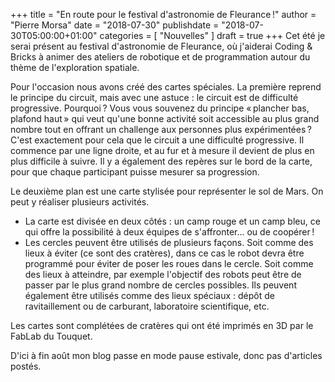 +++
title      = "En route pour le festival d'astronomie de Fleurance !"
author     = "Pierre Morsa"
date       = "2018-07-30"
publishdate = "2018-07-30T05:00:00+01:00" 
categories = [ "Nouvelles" ]
draft      = true
+++
Cet été je serai présent au festival d'astronomie de Fleurance, où j'aiderai Coding & Bricks à animer des ateliers de robotique et de programmation autour du thème de l'exploration spatiale.

Pour l'occasion nous avons créé des cartes spéciales. La première reprend le principe du circuit, mais avec une astuce : le circuit est de difficulté progressive. Pourquoi ? Vous vous souvenez du principe « plancher bas, plafond haut » qui veut qu'une bonne activité soit accessible au plus grand nombre tout en offrant un challenge aux personnes plus expérimentées ? C'est exactement pour cela que le circuit a une difficulté progressive. Il commence par une ligne droite, et au fur et à mesure il devient de plus en plus difficile à suivre. Il y a également des repères sur le bord de la carte, pour que chaque participant puisse mesurer sa progression.

Le deuxième plan est une carte stylisée pour représenter le sol de Mars. On peut y réaliser plusieurs activités. 

* La carte est divisée en deux côtés : un camp rouge et un camp bleu, ce qui offre la possibilité à deux équipes de s'affronter... ou de coopérer !
* Les cercles peuvent être utilisés de plusieurs façons. Soit comme des lieux à éviter (ce sont des cratères), dans ce cas le robot devra être programmé pour éviter de poser les roues dans le cercle. Soit comme des lieux à atteindre, par exemple l'objectif des robots peut être de passer par le plus grand nombre de cercles possibles. Ils peuvent également être utilisés comme des lieux spéciaux : dépôt de ravitaillement ou de carburant, laboratoire scientifique, etc.

Les cartes sont complétées de cratères qui ont été imprimés en 3D par le FabLab du Touquet.

D'ici à fin août mon blog passe en mode pause estivale, donc pas d'articles postés.
